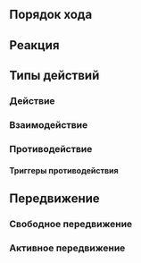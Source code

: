 ## Порядок хода
## Реакция
## Типы действий
### Действие

### Взаимодействие

### Противодействие
#### Триггеры противодействия

## Передвижение
### Свободное передвижение
### Активное передвижение
#
